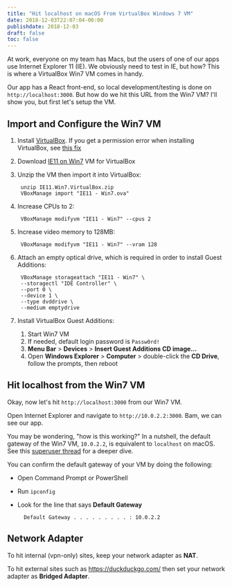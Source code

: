 ```yaml
---
title: "Hit localhost on macOS From VirtualBox Windows 7 VM"
date: 2018-12-03T22:07:04-06:00
publishdate: 2018-12-03
draft: false
toc: false
---
```


At work, everyone on my team has Macs, but the users of one of our apps use Internet Explorer 11 (IE). We obviously need to test in IE, but how? This is where a VirtualBox Win7 VM comes in handy.

Our app has a React front-end, so local development/testing is done on `http://localhost:3000`. But how do we hit this URL from the Win7 VM? I'll show you, but first let's setup the VM.

<!--more-->

## Import and Configure the Win7 VM

1. Install [VirtualBox](https://www.virtualbox.org/wiki/Downloads). If you get a permission error when installing VirtualBox, see [this fix](https://stackoverflow.com/a/46549654)
1. Download [IE11 on Win7](https://developer.microsoft.com/en-us/microsoft-edge/tools/vms/) VM for VirtualBox
1. Unzip the VM then import it into VirtualBox:

        unzip IE11.Win7.VirtualBox.zip
        VBoxManage import "IE11 - Win7.ova"

1. Increase CPUs to 2:

        VBoxManage modifyvm "IE11 - Win7" --cpus 2

1. Increase video memory to 128MB:

        VBoxManage modifyvm "IE11 - Win7" --vram 128

1. Attach an empty optical drive, which is required in order to install Guest Additions:

        VBoxManage storageattach "IE11 - Win7" \
        --storagectl "IDE Controller" \
        --port 0 \
        --device 1 \
        --type dvddrive \
        --medium emptydrive

1. Install VirtualBox Guest Additions:
    1. Start Win7 VM
    1. If needed, default login password is `Passw0rd!`
    1. **Menu Bar** > **Devices** > **Insert Guest Additions CD image...**
    1. Open **Windows Explorer** > **Computer** > double-click the **CD Drive**, follow the prompts, then reboot

## Hit localhost from the Win7 VM

Okay, now let's hit `http://localhost:3000` from our Win7 VM.

Open Internet Explorer and navigate to `http://10.0.2.2:3000`. Bam, we can see our app.

You may be wondering, "how is this working?" In a nutshell, the default gateway of the Win7 VM, `10.0.2.2`, is equivalent to `localhost` on macOS. See this [superuser thread](https://superuser.com/a/310745) for a deeper dive.

You can confirm the default gateway of your VM by doing the following:

- Open Command Prompt or PowerShell
- Run `ipconfig`
- Look for the line that says **Default Gateway**

        Default Gateway . . . . . . . . . : 10.0.2.2

## Network Adapter

To hit internal (vpn-only) sites, keep your network adapter as **NAT**.

To hit external sites such as <https://duckduckgo.com/> then set your network adapter as **Bridged Adapter**.
